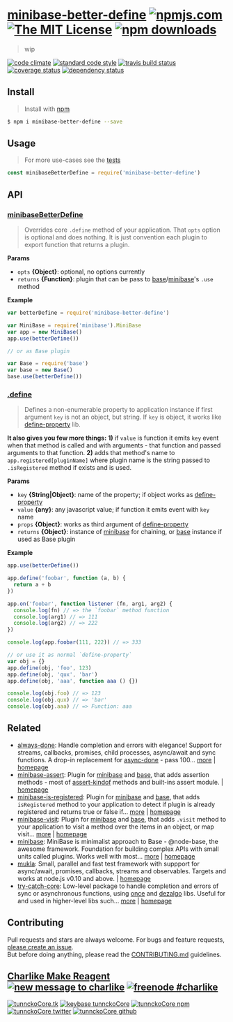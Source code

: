 # [minibase-better-define][author-www-url] [![npmjs.com][npmjs-img]][npmjs-url] [![The MIT License][license-img]][license-url] [![npm downloads][downloads-img]][downloads-url] 

> wip

[![code climate][codeclimate-img]][codeclimate-url] [![standard code style][standard-img]][standard-url] [![travis build status][travis-img]][travis-url] [![coverage status][coveralls-img]][coveralls-url] [![dependency status][david-img]][david-url]

## Install
> Install with [npm](https://www.npmjs.com/)

```sh
$ npm i minibase-better-define --save
```

## Usage
> For more use-cases see the [tests](./test.js)

```js
const minibaseBetterDefine = require('minibase-better-define')
```

## API

### [minibaseBetterDefine](index.js#L38)
> Overrides core `.define` method of your application. That `opts` option is optional and does nothing. It is just convention each plugin to export function that returns a plugin.

**Params**

* `opts` **{Object}**: optional, no options currently    
* `returns` **{Function}**: plugin that can be pass to [base][]/[minibase][]'s `.use` method  

**Example**

```js
var betterDefine = require('minibase-better-define')

var MiniBase = require('minibase').MiniBase
var app = new MiniBase()
app.use(betterDefine())

// or as Base plugin

var Base = require('base')
var base = new Base()
base.use(betterDefine())
```

### [.define](index.js#L96)
> Defines a non-enumerable property to application instance if first argument `key` is not an object, but string. If `key` is object, it works like [define-property][] lib.

**It also gives you few more things:**
**1)** if `value` is function it emits
`key` event when that method is called and with arguments - that
function and passed arguments to that function.
**2)** adds that method's name to `app.registered[pluginName]`
where plugin name is the string passed to `.isRegistered` method
if exists and is used.

**Params**

* `key` **{String|Object}**: name of the property; if object works as [define-property][]    
* `value` **{any}**: any javascript value; if function it emits event with `key` name    
* `props` **{Object}**: works as third argument of [define-property][]    
* `returns` **{Object}**: instance of [minibase][] for chaining, or [base][] instance if used as Base plugin  

**Example**

```js
app.use(betterDefine())

app.define('foobar', function (a, b) {
  return a + b
})

app.on('foobar', function listener (fn, arg1, arg2) {
  console.log(fn) // => the `foobar` method function
  console.log(arg1) // => 111
  console.log(arg2) // => 222
})

console.log(app.foobar(111, 222)) // => 333

// or use it as normal `define-property`
var obj = {}
app.define(obj, 'foo', 123)
app.define(obj, 'qux', 'bar')
app.define(obj, 'aaa', function aaa () {})

console.log(obj.foo) // => 123
console.log(obj.qux) // => 'bar'
console.log(obj.aaa) // => Function: aaa
```

## Related
- [always-done](https://www.npmjs.com/package/always-done): Handle completion and errors with elegance! Support for streams, callbacks, promises, child processes, async/await and sync functions. A drop-in replacement for [async-done][] - pass 100… [more](https://github.com/hybridables/always-done#readme) | [homepage](https://github.com/hybridables/always-done#readme "Handle completion and errors with elegance! Support for streams, callbacks, promises, child processes, async/await and sync functions. A drop-in replacement for [async-done][] - pass 100% of its tests plus more")
- [minibase-assert](https://www.npmjs.com/package/minibase-assert): Plugin for [minibase][] and [base][], that adds assertion methods - most of [assert-kindof][] methods and built-ins assert module. | [homepage](https://github.com/node-minibase/minibase-assert#readme "Plugin for [minibase][] and [base][], that adds assertion methods - most of [assert-kindof][] methods and built-ins assert module.")
- [minibase-is-registered](https://www.npmjs.com/package/minibase-is-registered): Plugin for [minibase][] and [base][], that adds `isRegistered` method to your application to detect if plugin is already registered and returns true or false if… [more](https://github.com/node-minibase/minibase-is-registered#readme) | [homepage](https://github.com/node-minibase/minibase-is-registered#readme "Plugin for [minibase][] and [base][], that adds `isRegistered` method to your application to detect if plugin is already registered and returns true or false if named plugin is already registered on the instance.")
- [minibase-visit](https://www.npmjs.com/package/minibase-visit): Plugin for [minibase][] and [base][], that adds `.visit` method to your application to visit a method over the items in an object, or map visit… [more](https://github.com/node-minibase/minibase-visit#readme) | [homepage](https://github.com/node-minibase/minibase-visit#readme "Plugin for [minibase][] and [base][], that adds `.visit` method to your application to visit a method over the items in an object, or map visit over the objects in an array. Using using [collection-visit][] package.")
- [minibase](https://www.npmjs.com/package/minibase): MiniBase is minimalist approach to Base - @node-base, the awesome framework. Foundation for building complex APIs with small units called plugins. Works well with most… [more](https://github.com/node-minibase/minibase#readme) | [homepage](https://github.com/node-minibase/minibase#readme "MiniBase is minimalist approach to Base - @node-base, the awesome framework. Foundation for building complex APIs with small units called plugins. Works well with most of the already existing [base][] plugins.")
- [mukla](https://www.npmjs.com/package/mukla): Small, parallel and fast test framework with suppport for async/await, promises, callbacks, streams and observables. Targets and works at node.js v0.10 and above. | [homepage](https://github.com/tunnckocore/mukla#readme "Small, parallel and fast test framework with suppport for async/await, promises, callbacks, streams and observables. Targets and works at node.js v0.10 and above.")
- [try-catch-core](https://www.npmjs.com/package/try-catch-core): Low-level package to handle completion and errors of sync or asynchronous functions, using [once][] and [dezalgo][] libs. Useful for and used in higher-level libs such… [more](https://github.com/hybridables/try-catch-core#readme) | [homepage](https://github.com/hybridables/try-catch-core#readme "Low-level package to handle completion and errors of sync or asynchronous functions, using [once][] and [dezalgo][] libs. Useful for and used in higher-level libs such as [always-done][] to handle completion of anything.")

## Contributing
Pull requests and stars are always welcome. For bugs and feature requests, [please create an issue](https://github.com/node-minibase/minibase-better-define/issues/new).  
But before doing anything, please read the [CONTRIBUTING.md](./CONTRIBUTING.md) guidelines.

## [Charlike Make Reagent](http://j.mp/1stW47C) [![new message to charlike][new-message-img]][new-message-url] [![freenode #charlike][freenode-img]][freenode-url]

[![tunnckoCore.tk][author-www-img]][author-www-url] [![keybase tunnckoCore][keybase-img]][keybase-url] [![tunnckoCore npm][author-npm-img]][author-npm-url] [![tunnckoCore twitter][author-twitter-img]][author-twitter-url] [![tunnckoCore github][author-github-img]][author-github-url]

[base]: https://github.com/node-base/base
[define-property]: https://github.com/jonschlinkert/define-property
[minibase]: https://github.com/node-minibase/minibase

[npmjs-url]: https://www.npmjs.com/package/minibase-better-define
[npmjs-img]: https://img.shields.io/npm/v/minibase-better-define.svg?label=minibase-better-define

[license-url]: https://github.com/node-minibase/minibase-better-define/blob/master/LICENSE
[license-img]: https://img.shields.io/npm/l/minibase-better-define.svg

[downloads-url]: https://www.npmjs.com/package/minibase-better-define
[downloads-img]: https://img.shields.io/npm/dm/minibase-better-define.svg

[codeclimate-url]: https://codeclimate.com/github/node-minibase/minibase-better-define
[codeclimate-img]: https://img.shields.io/codeclimate/github/node-minibase/minibase-better-define.svg

[travis-url]: https://travis-ci.org/node-minibase/minibase-better-define
[travis-img]: https://img.shields.io/travis/node-minibase/minibase-better-define/master.svg

[coveralls-url]: https://coveralls.io/r/node-minibase/minibase-better-define
[coveralls-img]: https://img.shields.io/coveralls/node-minibase/minibase-better-define.svg

[david-url]: https://david-dm.org/node-minibase/minibase-better-define
[david-img]: https://img.shields.io/david/node-minibase/minibase-better-define.svg

[standard-url]: https://github.com/feross/standard
[standard-img]: https://img.shields.io/badge/code%20style-standard-brightgreen.svg

[author-www-url]: http://www.tunnckocore.tk
[author-www-img]: https://img.shields.io/badge/www-tunnckocore.tk-fe7d37.svg

[keybase-url]: https://keybase.io/tunnckocore
[keybase-img]: https://img.shields.io/badge/keybase-tunnckocore-8a7967.svg

[author-npm-url]: https://www.npmjs.com/~tunnckocore
[author-npm-img]: https://img.shields.io/badge/npm-~tunnckocore-cb3837.svg

[author-twitter-url]: https://twitter.com/tunnckoCore
[author-twitter-img]: https://img.shields.io/badge/twitter-@tunnckoCore-55acee.svg

[author-github-url]: https://github.com/tunnckoCore
[author-github-img]: https://img.shields.io/badge/github-@tunnckoCore-4183c4.svg

[freenode-url]: http://webchat.freenode.net/?channels=charlike
[freenode-img]: https://img.shields.io/badge/freenode-%23charlike-5654a4.svg

[new-message-url]: https://github.com/tunnckoCore/ama
[new-message-img]: https://img.shields.io/badge/ask%20me-anything-green.svg

[always-done]: https://github.com/hybridables/always-done
[assert-kindof]: https://github.com/tunnckocore/assert-kindof
[async-done]: https://github.com/gulpjs/async-done
[collection-visit]: https://github.com/jonschlinkert/collection-visit
[dezalgo]: https://github.com/npm/dezalgo
[once]: https://github.com/isaacs/once